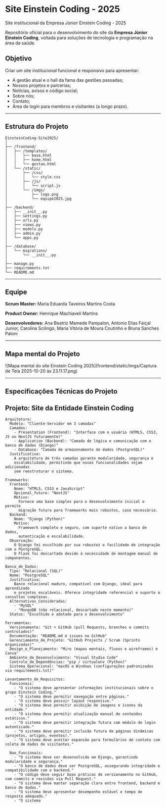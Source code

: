 # Site Einstein Coding - 2025
Site institucional da Empresa Júnior Einstein Coding - 2025

Repositório oficial para o desenvolvimento do site da **Empresa Júnior Einstein Coding**, voltada para soluções de tecnologia e programação na área da saúde.

## Objetivo
Criar um site institucional funcional e responsivo para apresentar:
- A gestão atual e o hall da fama das gestões passadas;
- Nossos projetos e parcerias;
- Notícias, avisos e código social;
- Sobre nós;
- Contato;
- Área de login para membros e visitantes (a longo prazo).

---

## Estrutura do Projeto

```
EinsteinCoding-Site2025/
│
├── /frontend/                    
│   ├── /templates/             
│   │   ├── base.html
│   │   ├── home.html
│   │   └── gestao.html
│   └── /static/                  
│       ├── /css/
│       │   └── style.css
│       ├── /js/
│       │   └── script.js
│       └── /imgs/
│           ├── logo.png
│           └── equipe2025.jpg
│
├── /backend/                     
│   ├── __init__.py
│   ├── settings.py
│   ├── urls.py
│   ├── views.py
│   ├── models.py
│   ├── admin.py
│   └── apps.py
│
├── /database/                    
│   └── migrations/               
│       └── __init__.py
│
├── manage.py                     
├── requirements.txt
└── README.md

```

---

## Equipe
**Scrum Master:** Maria Eduarda Taveiros Martins Costa

**Product Owner:** Henrique Machiaveli Martins

**Desenvolvedores:** Ana Beatriz Mamede Pampalon, Antonio Elias Faiçal Junior, Carolina Scilingo, Maria Vitória de Moura Coutinho e Bruna Sanches Paloni

---

## Mapa mental do Projeto
![Mapa mental do site Einstein Coding 2025](frontend/static/imgs/Captura de Tela 2025-10-20 às 23.11.17.png)

---

## Especificações Técnicas do Projeto
## Projeto: Site da Entidade Einstein Coding

```
Arquitetura:
  Modelo: "Cliente-Servidor em 3 camadas"
  Camadas:
    - Presentation (Frontend): "Interface com o usuário (HTML5, CSS3, JS ou NextJS futuramente)"
    - Application (Backend): "Camada de lógica e comunicação com o banco de dados (Django)"
    - Database: "Camada de armazenamento de dados (PostgreSQL)"
  Justificativa:
    A arquitetura de três camadas garante modularidade, segurança e
    escalabilidade, permitindo que novas funcionalidades sejam adicionadas
    sem reestruturar o sistema.

Frameworks:
  Frontend:
    Nome: "HTML5, CSS3 e JavaScript"
    Opcional_futuro: "NextJS"
    Motivo:
      Fornece uma base simples para o desenvolvimento inicial e permite
      migração futura para frameworks mais robustos, caso necessário.
  Backend:
    Nome: "Django (Python)"
    Motivo:
      Framework completo e seguro, com suporte nativo a banco de dados,
      autenticação e escalabilidade.
  Observação:
    O Django foi escolhido por sua robustez e facilidade de integração com o PostgreSQL.
    O Flask foi descartado devido à necessidade de montagem manual de componentes.

Banco_de_Dados:
  Tipo: "Relacional (SQL)"
  Nome: "PostgreSQL"
  Justificativa:
    Banco relacional maduro, compatível com Django, ideal para aprendizado
    e projetos escaláveis. Oferece integridade referencial e suporte a consultas complexas.
  Alternativas_Consideradas:
    - "MySQL"
    - "MongoDB (não relacional, descartado neste momento)"
  Status: "Escolhido e adotado para o desenvolvimento"

Ferramentas:
  Versionamento: "Git + GitHub (pull Requests, branches e commits controlados)"
  Documentação: "README.md e issues no GitHub"
  Gerenciamento_de_Projeto: "GitHub Projects / Scrum (Sprints organizadas)"
  Design_e_Planejamento: "Miro (mapas mentais, fluxos e wireframes) e Canva"
  Ambiente_de_Desenvolvimento: "Visual Studio Code"
  Controle_de_Dependências: "pip / virtualenv (Python)"
  Sistema_Operacional: "macOS e Windows (configurações padronizadas via requirements.txt)"

Levantamento_de_Requisitos:
  Funcionais:
    - "O sistema deve apresentar informações institucionais sobre o grupo Einstein Coding."
    - "O sistema deve permitir navegação entre páginas."
    - "O sistema deve possuir layout responsivo."
    - "O sistema deve permitir exibição de imagens e ícones da entidade."
    - "O sistema deve permitir atualização manual de conteúdos estáticos."
    - "O sistema deve permitir integração futura com módulo de login autenticado."
    - "O sistema deve permitir inclusão futura de páginas dinâmicas (projetos, artigos, eventos)."
    - "O sistema deve aceitar expansão para formulários de contato com coleta de dados de visitantes."

  Nao_Funcionais:
    - "O sistema deve ser desenvolvido em Django, garantindo modularidade e segurança."
    - "O banco de dados deve ser PostgreSQL, assegurando integridade e compatibilidade com o backend."
    - "O código deve seguir boas práticas de versionamento no GitHub, com commits e revisões via Pull Request."
    - "O sistema deve manter separação clara entre frontend, backend e banco de dados."
    - "O sistema deve apresentar desempenho estável e tempo de resposta adequado."
    - "O sistema

```
